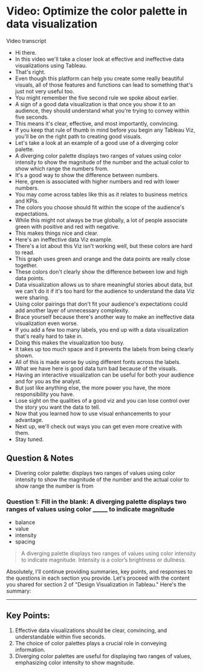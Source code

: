 # Video: Optimize the color palette in data visualization

Video transcript

- Hi there.
- In this video we'll take a closer look at effective and ineffective data visualizations using Tableau.
- That's right.
- Even though this platform can help you create some really beautiful visuals, all of those features and functions can lead to something that's just not very useful too.
- You might remember the five second rule we spoke about earlier.
- A sign of a good data visualization is that once you show it to an audience, they should understand what you're trying to convey within five seconds.
- This means it's clear, effective, and most importantly, convincing.
- If you keep that rule of thumb in mind before you begin any Tableau Viz, you'll be on the right path to creating good visuals.
- Let's take a look at an example of a good use of a diverging color palette.
- A diverging color palette displays two ranges of values using color intensity to show the magnitude of the number and the actual color to show which range the numbers from.
- It's a good way to show the difference between numbers.
- Here, green is associated with higher numbers and red with lower numbers.
- You may come across tables like this as it relates to business metrics and KPIs.
- The colors you choose should fit within the scope of the audience's expectations.
- While this might not always be true globally, a lot of people associate green with positive and red with negative.
- This makes things nice and clear.
- Here's an ineffective data Viz example.
- There's a lot about this Viz isn't working well, but these colors are hard to read.
- This graph uses green and orange and the data points are really close together.
- These colors don't clearly show the difference between low and high data points.
- Data visualization allows us to share meaningful stories about data, but we can't do it if it's too hard for the audience to understand the data Viz were sharing.
- Using color pairings that don't fit your audience's expectations could add another layer of unnecessary complexity.
- Brace yourself because there's another way to make an ineffective data visualization even worse.
- If you add a few too many labels, you end up with a data visualization that's really hard to take in.
- Doing this makes the visualization too busy.
- It takes up too much space and it prevents the labels from being clearly shown.
- All of this is made worse by using different fonts across the labels.
- What we have here is good data turn bad because of the visuals.
- Having an interactive visualization can be useful for both your audience and for you as the analyst.
- But just like anything else, the more power you have, the more responsibility you have.
- Lose sight on the qualities of a good viz and you can lose control over the story you want the data to tell.
- Now that you learned how to use visual enhancements to your advantage.
- Next up, we'll check out ways you can get even more creative with them.
- Stay tuned.

## Question & Notes

- Divering color palette: displays two ranges of values using color intensity to show the magnitude of the number and the actual color to show range the number is from

### Question 1: Fill in the blank: A diverging palette displays two ranges of values using color _____ to indicate magnitude

- balance
- value
- intensity
- spacing

> A diverging palette displays two ranges of values using color intensity to indicate magnitude. Intensity is a color’s brightness or dullness.

Absolutely, I'll continue providing summaries, key points, and responses to the questions in each section you provide. Let's proceed with the content you shared for section 2 of "Design Visualization in Tableau." Here's the summary:

---

## **Key Points:**

1. Effective data visualizations should be clear, convincing, and understandable within five seconds.
2. The choice of color palettes plays a crucial role in conveying information.
3. Diverging color palettes are useful for displaying two ranges of values, emphasizing color intensity to show magnitude.
